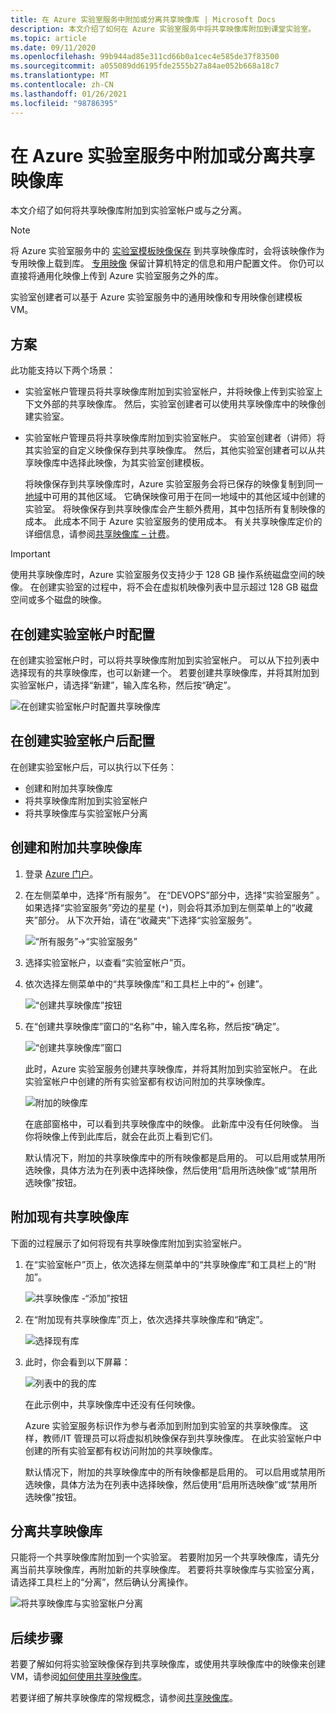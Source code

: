 ```yaml
---
title: 在 Azure 实验室服务中附加或分离共享映像库 | Microsoft Docs
description: 本文介绍了如何在 Azure 实验室服务中将共享映像库附加到课堂实验室。
ms.topic: article
ms.date: 09/11/2020
ms.openlocfilehash: 99b944ad85e311cd66b0a1cec4e585de37f83500
ms.sourcegitcommit: a055089dd6195fde2555b27a84ae052b668a18c7
ms.translationtype: MT
ms.contentlocale: zh-CN
ms.lasthandoff: 01/26/2021
ms.locfileid: "98786395"
---
```

# <a name="attach-or-detach-a-shared-image-gallery-in-azure-lab-services"></a>在 Azure 实验室服务中附加或分离共享映像库
本文介绍了如何将共享映像库附加到实验室帐户或与之分离。 

> [!NOTE]
> 将 Azure 实验室服务中的 [实验室模板映像保存](how-to-use-shared-image-gallery.md#save-an-image-to-the-shared-image-gallery) 到共享映像库时，会将该映像作为专用映像上载到库。 [专用映像](../virtual-machines/shared-image-galleries.md#generalized-and-specialized-images) 保留计算机特定的信息和用户配置文件。 你仍可以直接将通用化映像上传到 Azure 实验室服务之外的库。 
>
> 实验室创建者可以基于 Azure 实验室服务中的通用映像和专用映像创建模板 VM。 

## <a name="scenarios"></a>方案
此功能支持以下两个场景： 

- 实验室帐户管理员将共享映像库附加到实验室帐户，并将映像上传到实验室上下文外部的共享映像库。 然后，实验室创建者可以使用共享映像库中的映像创建实验室。 
- 实验室帐户管理员将共享映像库附加到实验室帐户。 实验室创建者（讲师）将其实验室的自定义映像保存到共享映像库。 然后，其他实验室创建者可以从共享映像库中选择此映像，为其实验室创建模板。 

    将映像保存到共享映像库时，Azure 实验室服务会将已保存的映像复制到同一[地域](https://azure.microsoft.com/global-infrastructure/geographies/)中可用的其他区域。 它确保映像可用于在同一地域中的其他区域中创建的实验室。 将映像保存到共享映像库会产生额外费用，其中包括所有复制映像的成本。 此成本不同于 Azure 实验室服务的使用成本。 有关共享映像库定价的详细信息，请参阅[共享映像库 – 计费](../virtual-machines/shared-image-galleries.md#billing)。

> [!IMPORTANT]
> 使用共享映像库时，Azure 实验室服务仅支持少于 128 GB 操作系统磁盘空间的映像。 在创建实验室的过程中，将不会在虚拟机映像列表中显示超过 128 GB 磁盘空间或多个磁盘的映像。

## <a name="configure-at-the-time-of-lab-account-creation"></a>在创建实验室帐户时配置
在创建实验室帐户时，可以将共享映像库附加到实验室帐户。 可以从下拉列表中选择现有的共享映像库，也可以新建一个。 若要创建共享映像库，并将其附加到实验室帐户，请选择“新建”，输入库名称，然后按“确定”。 

![在创建实验室帐户时配置共享映像库](./media/how-to-use-shared-image-gallery/new-lab-account.png)

## <a name="configure-after-the-lab-account-is-created"></a>在创建实验室帐户后配置
在创建实验室帐户后，可以执行以下任务：

- 创建和附加共享映像库
- 将共享映像库附加到实验室帐户
- 将共享映像库与实验室帐户分离

## <a name="create-and-attach-a-shared-image-gallery"></a>创建和附加共享映像库
1. 登录 [Azure 门户](https://portal.azure.com)。
2. 在左侧菜单中，选择“所有服务”。 在“DEVOPS”部分中，选择“实验室服务” 。 如果选择“实验室服务”旁边的星星 (`*`)，则会将其添加到左侧菜单上的“收藏夹”部分。  从下次开始，请在“收藏夹”下选择“实验室服务”。 

    ![“所有服务”->“实验室服务”](./media/tutorial-setup-lab-account/select-lab-accounts-service.png)
3. 选择实验室帐户，以查看“实验室帐户”页。 
4. 依次选择左侧菜单中的“共享映像库”和工具栏上中的“+ 创建”。  

    ![“创建共享映像库”按钮](./media/how-to-use-shared-image-gallery/new-shared-image-gallery-button.png)
5. 在“创建共享映像库”窗口的“名称”中，输入库名称，然后按“确定”。 

    ![“创建共享映像库”窗口](./media/how-to-use-shared-image-gallery/create-shared-image-gallery-window.png)

    此时，Azure 实验室服务创建共享映像库，并将其附加到实验室帐户。 在此实验室帐户中创建的所有实验室都有权访问附加的共享映像库。 

    ![附加的映像库](./media/how-to-use-shared-image-gallery/image-gallery-in-list.png)

    在底部窗格中，可以看到共享映像库中的映像。 此新库中没有任何映像。 当你将映像上传到此库后，就会在此页上看到它们。     

    默认情况下，附加的共享映像库中的所有映像都是启用的。 可以启用或禁用所选映像，具体方法为在列表中选择映像，然后使用“启用所选映像”或“禁用所选映像”按钮。

## <a name="attach-an-existing-shared-image-gallery"></a>附加现有共享映像库
下面的过程展示了如何将现有共享映像库附加到实验室帐户。 

1. 在“实验室帐户”页上，依次选择左侧菜单中的“共享映像库”和工具栏上的“附加”。 

    ![共享映像库 -“添加”按钮](./media/how-to-use-shared-image-gallery/sig-attach-button.png)
5. 在“附加现有共享映像库”页上，依次选择共享映像库和“确定”。

    ![选择现有库](./media/how-to-use-shared-image-gallery/select-image-gallery.png)
6. 此时，你会看到以下屏幕： 

    ![列表中的我的库](./media/how-to-use-shared-image-gallery/my-gallery-in-list.png)
    
    在此示例中，共享映像库中还没有任何映像。

    Azure 实验室服务标识作为参与者添加到附加到实验室的共享映像库。 这样，教师/IT 管理员可以将虚拟机映像保存到共享映像库。 在此实验室帐户中创建的所有实验室都有权访问附加的共享映像库。 

    默认情况下，附加的共享映像库中的所有映像都是启用的。 可以启用或禁用所选映像，具体方法为在列表中选择映像，然后使用“启用所选映像”或“禁用所选映像”按钮。 

## <a name="detach-a-shared-image-gallery"></a>分离共享映像库
只能将一个共享映像库附加到一个实验室。 若要附加另一个共享映像库，请先分离当前共享映像库，再附加新的共享映像库。 若要将共享映像库与实验室分离，请选择工具栏上的“分离”，然后确认分离操作。 

![将共享映像库与实验室帐户分离](./media/how-to-use-shared-image-gallery/detach.png)

## <a name="next-steps"></a>后续步骤
若要了解如何将实验室映像保存到共享映像库，或使用共享映像库中的映像来创建 VM，请参阅[如何使用共享映像库](how-to-use-shared-image-gallery.md)。

若要详细了解共享映像库的常规概念，请参阅[共享映像库](../virtual-machines/shared-image-galleries.md)。